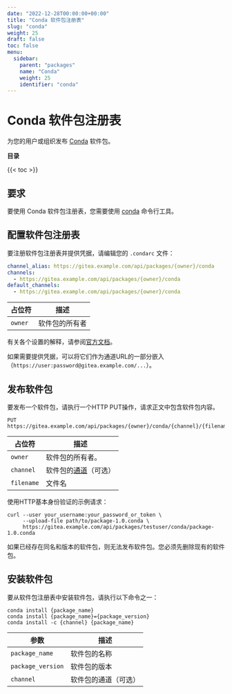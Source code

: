 ```yaml
---
date: "2022-12-28T00:00:00+00:00"
title: "Conda 软件包注册表"
slug: "conda"
weight: 25
draft: false
toc: false
menu:
  sidebar:
    parent: "packages"
    name: "Conda"
    weight: 25
    identifier: "conda"
---
```


# Conda 软件包注册表

为您的用户或组织发布 [Conda](https://docs.conda.io/en/latest/) 软件包。

**目录**

{{< toc >}}

## 要求

要使用 Conda 软件包注册表，您需要使用 [conda](https://docs.conda.io/projects/conda/en/stable/user-guide/install/index.html) 命令行工具。

## 配置软件包注册表

要注册软件包注册表并提供凭据，请编辑您的 `.condarc` 文件：

```yaml
channel_alias: https://gitea.example.com/api/packages/{owner}/conda
channels:
  - https://gitea.example.com/api/packages/{owner}/conda
default_channels:
  - https://gitea.example.com/api/packages/{owner}/conda
```

| 占位符  | 描述           |
| ------- | -------------- |
| `owner` | 软件包的所有者 |

有关各个设置的解释，请参阅[官方文档](https://conda.io/projects/conda/en/latest/user-guide/configuration/use-condarc.html)。

如果需要提供凭据，可以将它们作为通道URL的一部分嵌入（`https://user:password@gitea.example.com/...`）。

## 发布软件包

要发布一个软件包，请执行一个HTTP PUT操作，请求正文中包含软件包内容。

```
PUT https://gitea.example.com/api/packages/{owner}/conda/{channel}/{filename}
```

| 占位符     | 描述                                                                                                |
| ---------- | --------------------------------------------------------------------------------------------------- |
| `owner`    | 软件包的所有者。                                                                                    |
| `channel`  | 软件包的[通道](https://conda.io/projects/conda/en/latest/user-guide/concepts/channels.html)（可选） |
| `filename` | 文件名                                                                                              |

使用HTTP基本身份验证的示例请求：

```shell
curl --user your_username:your_password_or_token \
     --upload-file path/to/package-1.0.conda \
     https://gitea.example.com/api/packages/testuser/conda/package-1.0.conda
```

如果已经存在同名和版本的软件包，则无法发布软件包。您必须先删除现有的软件包。

## 安装软件包

要从软件包注册表中安装软件包，请执行以下命令之一：

```shell
conda install {package_name}
conda install {package_name}={package_version}
conda install -c {channel} {package_name}
```

| 参数              | 描述                 |
| ----------------- | -------------------- |
| `package_name`    | 软件包的名称         |
| `package_version` | 软件包的版本         |
| `channel`         | 软件包的通道（可选） |
